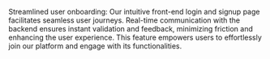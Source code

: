Streamlined user onboarding: Our intuitive front-end login and signup page facilitates seamless user journeys. Real-time communication with the backend ensures instant validation and feedback, minimizing friction and enhancing the user experience. This feature empowers users to effortlessly join our platform and engage with its functionalities.
